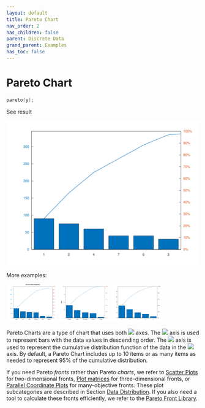 ```yaml
---
layout: default
title: Pareto Chart
nav_order: 2
has_children: false
parent: Discrete Data
grand_parent: Examples
has_toc: false
---
```

# Pareto Chart

```cpp
pareto(y);
```


See result

[![example_pareto_1](../discrete_data/pareto/pareto_1.svg)](https://github.com/alandefreitas/matplotplusplus/blob/master/examples/discrete_data/pareto/pareto_1.cpp)

More examples:
    
[![example_pareto_2](../discrete_data/pareto/pareto_2_thumb.png)](https://github.com/alandefreitas/matplotplusplus/blob/master/examples/discrete_data/pareto/pareto_2.cpp)  [![example_pareto_3](../discrete_data/pareto/pareto_3_thumb.png)](https://github.com/alandefreitas/matplotplusplus/blob/master/examples/discrete_data/pareto/pareto_3.cpp) [![example_pareto_4](../discrete_data/pareto/pareto_4_thumb.png)](https://github.com/alandefreitas/matplotplusplus/blob/master/examples/discrete_data/pareto/pareto_4.cpp)


Pareto Charts are a type of chart that uses both <img src="https://render.githubusercontent.com/render/math?math=y"> axes. The <img src="https://render.githubusercontent.com/render/math?math=y_1"> axis is used to represent bars with the data values in descending order. The <img src="https://render.githubusercontent.com/render/math?math=y_2"> axis is used to represent the cumulative distribution function of the data in the <img src="https://render.githubusercontent.com/render/math?math=y_1"> axis. By default, a Pareto Chart includes up to 10 items or as many items as needed to represent 95% of the cumulative distribution.

If you need Pareto *fronts* rather than Pareto *charts*, we refer to [Scatter Plots](../data-distribution/scatter-plot.md) for two-dimensional fronts, [Plot matrices](../data-distribution/plot-matrix.md) for three-dimensional fronts, or [Parallel Coordinate Plots](../data-distribution/parallel-coordinates.md) for many-objective fronts. These plot subcategories are described in Section [Data Distribution](../data-distribution.md). If you also need a tool to calculate these fronts efficiently, we refer to the [Pareto Front Library](https://github.com/alandefreitas/pareto-front).




<!-- Generated with mdsplit: https://github.com/alandefreitas/mdsplit -->
